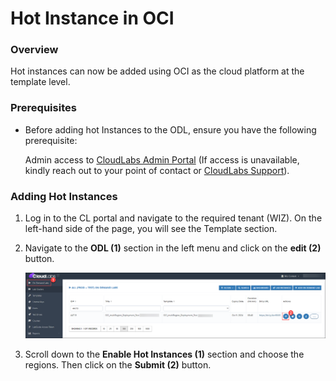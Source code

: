 # Hot Instance in OCI

### Overview

Hot instances can now be added using OCI as the cloud platform at the template level.

### Prerequisites

- Before adding hot Instances to the ODL, ensure you have the following prerequisite:
  
  Admin access to [CloudLabs Admin Portal](https://admin.cloudlabs.ai/) (If access is unavailable, kindly reach out to your point of contact or [CloudLabs Support](https://docs.cloudlabs.ai/RequestSupport)).

### Adding Hot Instances

1. Log in to the CL portal and navigate to the required tenant (WIZ). On the left-hand side of the page, you will see the Template section.

2. Navigate to the **ODL (1)** section in the left menu and click on the **edit (2)** button.

   ![](./img/01.png)

3. Scroll down to the **Enable Hot Instances (1)** section and choose the regions. Then click on the **Submit (2)** button.

